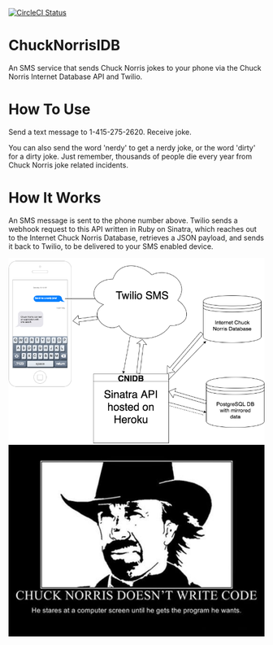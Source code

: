 [![CircleCI Status](https://circleci.com/gh/justincadburywong/chucknorrisidb.svg?style=shield&circle-token=05adecf9e64d82c61e14d0ce95feadf97ffd64b5)](https://circleci.com/gh/justincadburywong/chucknorrisidb)

# ChuckNorrisIDB
An SMS service that sends Chuck Norris jokes to your phone via the Chuck Norris Internet Database API and Twilio.

# How To Use
Send a text message to 1-415-275-2620.  Receive joke.

You can also send the word 'nerdy' to get a nerdy joke, or the word 'dirty' for a dirty joke.  Just remember, thousands of people die every year from Chuck Norris joke related incidents.

# How It Works
An SMS message is sent to the phone number above.  Twilio sends a webhook request to this API written in Ruby on Sinatra, which reaches out to the Internet Chuck Norris Database, retrieves a JSON payload, and sends it back to Twilio, to be delivered to your SMS enabled device.

<img src="ChuckNorrisIDB.png" width="800px" alt="flowchart">

<img src="chuck-norris-dont-write-code.jpg" width="800px" alt="chuck_norris">

